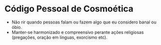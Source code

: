 # Código Pessoal de Cosmoética

- Não rir quando pessoas falam ou fazem algo que eu considero banal ou óbio.
- Manter-se harmonizado e compreensivo perante ações religiosas (pregações, oração em línguas, exorcismo etc).
